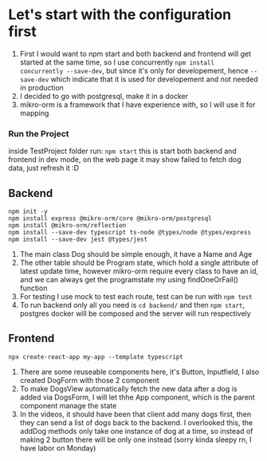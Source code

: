 # Let's start with the configuration first #
1. First I would want to npm start and both backend and frontend will get started at the same time, so I use concurrently ```npm install concurrently --save-dev```, but since it's only for developement, hence ```--save-dev``` which indicate that it is used for developement and not needed in production
2. I decided to go with postgresql, make it in a docker
3. mikro-orm is a framework that I have experience with, so I will use it for mapping

### Run the Project ###
inside TestProject folder run:
```npm start```
this is start both backend and frontend in dev mode, on the web page it may show failed to fetch dog data, just refresh it :D


## Backend ##
```
npm init -y
npm install express @mikro-orm/core @mikro-orm/postgresql
npm install @mikro-orm/reflection
npm install --save-dev typescript ts-node @types/node @types/express
npm install --save-dev jest @types/jest
```
1. The main class Dog should be simple enough, it have a Name and Age
2. The other table should be Program state, which hold a single attribute of latest update time, however mikro-orm require every class to have an id, and we can always get the programstate my using findOneOrFail() function
3. For testing I use mock to test each route, test can be run with ```npm test```
4. To run backend only all you need is ```cd backend/``` and then ```npm start```, postgres docker will be composed and the server will run respectively

## Frontend ##
```
npx create-react-app my-app --template typescript
```

1. There are some reuseable components here, it's Button, Inputfield, I also created DogForm with those 2 component
2. To make DogsView automatically fetch the new data after a dog is added via DogsForm, I will let thhe App component, which is the parent component manage the state
3. In the videos, it should have been that client add many dogs first, then they can send a list of dogs back to the backend. I overlooked this, the addDog methods only take one instance of dog at a time, so instead of making 2 button there will be only one instead (sorry kinda sleepy rn, I have labor on Monday)
